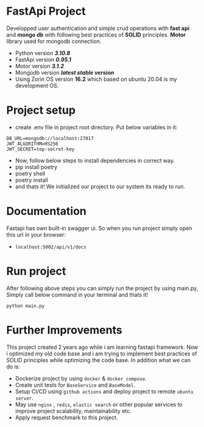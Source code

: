 # FastApi Project
Developped  user authentication and simple crud operations with **fast api** and **mongo db** with following best practices of **SOLID** principles. **Motor** library used for mongodb connection.
- Python version ***3.10.8***
- FastApi version ***0.95.1***
- Motor version ***3.1.2***
- Mongodb version ***latest stable version***
- Using Zorin OS version **16.2** which based on ubuntu 20.04 is my development OS.

# Project setup
- create .env file in project root directory. Put below variables in it:
```
DB_URL=mongodb://localhost:27017
JWT_ALGORITHM=HS256
JWT_SECRET=top-secret-key
```
- Now, follow below steps to install dependencies in correct way.
- pip install poetry
- poetry shell
- poetry install 
- and thats it! We initialized our project to our system its ready to run.

# Documentation 
Fastapi has own built-in swagger ui. So when you run project simply open this url in your browser: 
- ```localhost:5002/api/v1/docs ```

# Run project
After following above steps you can simply run the project by using main.py, Simply call below command in your terminal and thats it!
```
python main.py 
``` 

# Further Improvements
This project created 2 years ago while i am learning fastapi framework. Now i optimized my old code base and i am trying to implement best practices of SOLID principles while optimizing the code base. In addition what we can do is:
- Dockerize project by using ```docker``` & ```docker compose```.
- Create unit tests for ```BaseService``` and ```BaseModel```. 
- Setup CI/CD using ```github actions``` and deploy project to remote ```ubuntu server```.
- May use ```nginx``` , ```redis```, ```elastic search``` or other popular services to improve project scalability, maintainability etc.
- Apply request benchmark to this project.


